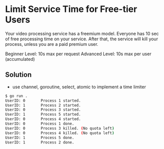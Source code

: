 # Limit Service Time for Free-tier Users

Your video processing service has a freemium model. Everyone has 10
sec of free processing time on your service. After that, the
service will kill your process, unless you are a paid premium user.

Beginner Level: 10s max per request
Advanced Level: 10s max per user (accumulated)

## Solution

- use channel, goroutine, select, atomic to implement a time limiter

```bash
$ go run .
UserID: 0       Process 1 started.
UserID: 1       Process 2 started.
UserID: 0       Process 3 started.
UserID: 1       Process 5 started.
UserID: 0       Process 4 started.
UserID: 0       Process 1 done.
UserID: 0       Process 3 killed. (No quota left)
UserID: 0       Process 4 killed. (No quota left)
UserID: 1       Process 5 done.
UserID: 1       Process 2 done.
```